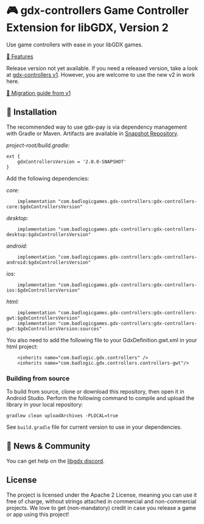 # 🎮️ gdx-controllers Game Controller Extension for libGDX, Version 2

Use game controllers with ease in your libGDX games.

[🎁️ Features](https://github.com/libgdx/gdx-controllers/wiki/Features)

Release version not yet available. If you need a released version, take a look at
[gdx-controllers v1](https://github.com/libgdx/libgdx/wiki/Controllers). However, you are
welcome to use the new v2 in work here.

[🚀️ Migration guide from v1](https://github.com/libgdx/gdx-controllers/wiki/Migrate-from-v1)

## 💾️ Installation

The recommended way to use gdx-pay is via dependency management with Gradle or Maven. Artifacts are available in
[Snapshot Repository](https://oss.sonatype.org/content/repositories/snapshots/com/badlogicgames/gdx-controllers/).

*project-root/build.gradle:*

    ext {
        gdxControllersVersion = '2.0.0-SNAPSHOT'
    }

Add the following dependencies:

*core:*

        implementation "com.badlogicgames.gdx-controllers:gdx-controllers-core:$gdxControllersVersion"

*desktop:*

        implementation "com.badlogicgames.gdx-controllers:gdx-controllers-desktop:$gdxControllersVersion"

*android:*

        implementation "com.badlogicgames.gdx-controllers:gdx-controllers-android:$gdxControllersVersion"

*ios:*

        implementation "com.badlogicgames.gdx-controllers:gdx-controllers-ios:$gdxControllersVersion"

*html:*

        implementation "com.badlogicgames.gdx-controllers:gdx-controllers-gwt:$gdxControllersVersion"
        implementation "com.badlogicgames.gdx-controllers:gdx-controllers-gwt:$gdxControllersVersion:sources"

You also need to add the following file to your GdxDefinition.gwt.xml in your html project:

        <inherits name="com.badlogic.gdx.controllers" />
        <inherits name="com.badlogic.gdx.controllers.controllers-gwt"/>

### Building from source
To build from source, clone or download this repository, then open it in Android Studio. Perform the following command to compile and upload the library in your local repository:

    gradlew clean uploadArchives -PLOCAL=true
    
See `build.gradle` file for current version to use in your dependencies.

## 🤝️ News & Community

You can get help on the [libgdx discord](https://discord.gg/6pgDK9F).

## License

The project is licensed under the Apache 2 License, meaning you can use it free of charge, without strings attached in commercial and non-commercial projects. We love to get (non-mandatory) credit in case you release a game or app using this project!
